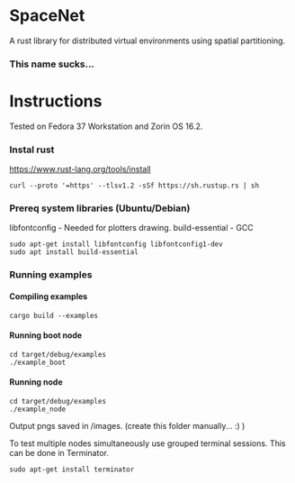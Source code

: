 # SpaceNet
A rust library for distributed virtual environments using spatial partitioning.
### This name sucks...

# Instructions
Tested on Fedora 37 Workstation and Zorin OS 16.2.
### Instal rust
https://www.rust-lang.org/tools/install
```console
curl --proto '=https' --tlsv1.2 -sSf https://sh.rustup.rs | sh
```

### Prereq system libraries (Ubuntu/Debian)
libfontconfig - Needed for plotters drawing.
build-essential - GCC
```console
sudo apt-get install libfontconfig libfontconfig1-dev
sudo apt install build-essential  
```
### Running examples
#### Compiling examples
```console
cargo build --examples
```

#### Running boot node
```console
cd target/debug/examples
./example_boot
```

#### Running node
```console
cd target/debug/examples
./example_node
```
Output pngs saved in /images. (create this folder manually... :) )

To test multiple nodes simultaneously use grouped terminal sessions. 
This can be done in Terminator.  
```console
sudo apt-get install terminator
```




